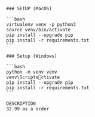 
    ### SETUP (MacOS)

    ```bash
    virtualenv venv -p python3
    source venv/bin/activate
    pip install --upgrade pip
    pip install -r requirements.txt
    ```

    ### Setup (Windows)

    ```bash
    python -m venv venv
    venv\Scriptsctivate
    pip install --upgrade pip
    pip install -r requirements.txt
    ```

    DESCRIPTION
    32.99 as a order